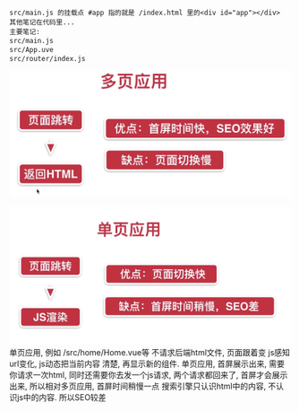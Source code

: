 ```
src/main.js 的挂载点 #app 指的就是 /index.html 里的<div id="app"></div>
其他笔记在代码里...
主要笔记:
src/main.js
src/App.uve
src/router/index.js

```
![duo](./pic/6-5%20多页应用%2020210814.png)

![dan](./pic/6-5%20单页应用%2020210814.png)
单页应用, 例如 /src/home/Home.vue等 不请求后端html文件, 页面跟着变
js感知url变化, js动态把当前内容 清楚, 再显示新的组件.
单页应用, 首屏展示出来, 需要你请求一次html, 同时还需要你去发一个js请求, 两个请求都回来了, 首屏才会展示出来, 所以相对多页应用, 首屏时间稍慢一点
搜索引擎只认识html中的内容, 不认识js中的内容. 所以SEO较差

